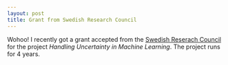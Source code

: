 ```yaml
---
layout: post
title: Grant from Swedish Research Council
---
```


Wohoo! I recently got a grant accepted from the [Swedish Reserach Council](https://www.vr.se/english.html) for the project _Handling Uncertainty in Machine Learning_. The project runs for 4 years.
